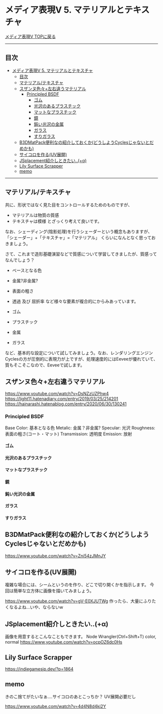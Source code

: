# メディア表現V 5. マテリアルとテキスチャ

[メディア表現V TOPに戻る](./index.md)

---
## 目次

- [メディア表現V 5. マテリアルとテキスチャ](#メディア表現v-5-マテリアルとテキスチャ)
  - [目次](#目次)
  - [マテリアル/テキスチャ](#マテリアルテキスチャ)
  - [スザンヌ色々+左右違うマテリアル](#スザンヌ色々左右違うマテリアル)
    - [Principled BSDF](#principled-bsdf)
      - [ゴム](#ゴム)
      - [光沢のあるプラスチック](#光沢のあるプラスチック)
      - [マットなプラスチック](#マットなプラスチック)
      - [鏡](#鏡)
      - [鈍い光沢の金属](#鈍い光沢の金属)
      - [ガラス](#ガラス)
      - [すりガラス](#すりガラス)
  - [B3DMatPack便利なの紹介しておくか(どうしようCyclesじゃないとだめかも)](#b3dmatpack便利なの紹介しておくかどうしようcyclesじゃないとだめかも)
  - [サイコロを作る(UV展開)](#サイコロを作るuv展開)
  - [JSplacement紹介しときたい..(+α)](#jsplacement紹介しときたいα)
  - [Lily Surface Scrapper](#lily-surface-scrapper)
  - [memo](#memo)

---


## マテリアル/テキスチャ
共に、形状ではなく見た目をコントロールするためのものですが、
- マテリアルは物質の質感
- テキスチャは模様
とざっくり考えて良いです。

なお、シェーディング(陰影処理)を行うシェーダーという概念もありますが、
「シェーダー」+「テキスチャ」=「マテリアル」
くらいになんとなく思っておきましょう。

さて、これまで造形基礎演習などで質感について学習してきましたが、質感ってなんでしょう？
- ベースとなる色
- 金属?非金属?
- 表面の粗さ
- 透過 及び 屈折率
など様々な要素が複合的にからみあっています。

- ゴム
- プラスチック
- 金属
- ガラス

など、基本的な設定について試してみましょう。なお、レンダリングエンジンCyclesの方が圧倒的に表現力が上ですが、処理速度的にはEeveeが優れていて、質もそこそこなので、Eeveeで試します。

## スザンヌ色々+左右違うマテリアル
https://www.youtube.com/watch?v=DsNZzUZPhw4
https://light11.hatenadiary.com/entry/2019/03/25/214201
https://hainarashi.hatenablog.com/entry/2020/06/30/130241

### Principled BSDF
Base Color: 基本となる色
Metalic: 金属？非金属?
Specular: 光沢
Roughness: 表面の粗さ(コート・マット)
Transmission: 透明度
Emission: 放射

#### ゴム
#### 光沢のあるプラスチック
#### マットなプラスチック
#### 鏡
#### 鈍い光沢の金属
#### ガラス
#### すりガラス

## B3DMatPack便利なの紹介しておくか(どうしようCyclesじゃないとだめかも)
https://www.youtube.com/watch?v=Zni54zJMnJY



## サイコロを作る(UV展開)
複雑な場合には、シームというのを作り、どこで切り開くかを指示します。
今回は簡単な立方体に画像を描いてみましょう。

https://www.youtube.com/watch?v=gV-E0XJUTWg
作ったら、大量にふりたくなるよね...いや、ならないw


## JSplacement紹介しときたい..(+α)
画像を用意するとこんなこともできます。
Node Wrangler(Ctrl+Shift+T) color, normal
https://www.youtube.com/watch?v=ocpOZ6dc0Hs

## Lily Surface Scrapper
https://indiegamesjp.dev/?p=1864

## memo
きのこ捨てがたいなぁ....サイコロのあとこっちか？
UV展開必要だし

https://www.youtube.com/watch?v=4d4N8d4ki2Y

